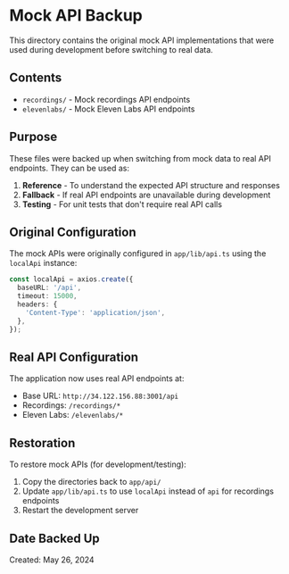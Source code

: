 # Mock API Backup

This directory contains the original mock API implementations that were used during development before switching to real data.

## Contents

- `recordings/` - Mock recordings API endpoints
- `elevenlabs/` - Mock Eleven Labs API endpoints

## Purpose

These files were backed up when switching from mock data to real API endpoints. They can be used as:

1. **Reference** - To understand the expected API structure and responses
2. **Fallback** - If real API endpoints are unavailable during development
3. **Testing** - For unit tests that don't require real API calls

## Original Configuration

The mock APIs were originally configured in `app/lib/api.ts` using the `localApi` instance:

```typescript
const localApi = axios.create({
  baseURL: '/api',
  timeout: 15000,
  headers: {
    'Content-Type': 'application/json',
  },
});
```

## Real API Configuration

The application now uses real API endpoints at:
- Base URL: `http://34.122.156.88:3001/api`
- Recordings: `/recordings/*`
- Eleven Labs: `/elevenlabs/*`

## Restoration

To restore mock APIs (for development/testing):

1. Copy the directories back to `app/api/`
2. Update `app/lib/api.ts` to use `localApi` instead of `api` for recordings endpoints
3. Restart the development server

## Date Backed Up

Created: May 26, 2024 
